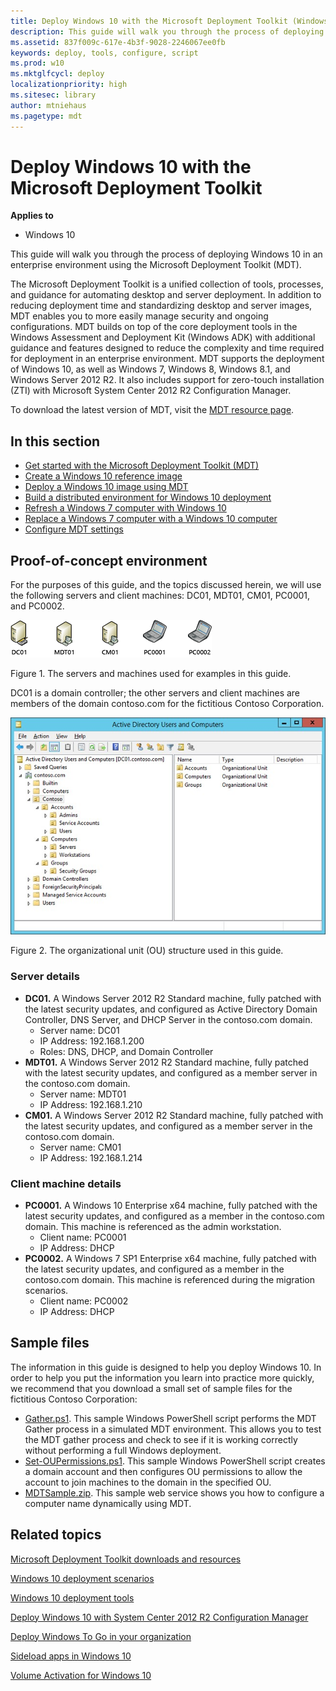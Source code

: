 ```yaml
---
title: Deploy Windows 10 with the Microsoft Deployment Toolkit (Windows 10)
description: This guide will walk you through the process of deploying Windows 10 in an enterprise environment using the Microsoft Deployment Toolkit (MDT).
ms.assetid: 837f009c-617e-4b3f-9028-2246067ee0fb
keywords: deploy, tools, configure, script
ms.prod: w10
ms.mktglfcycl: deploy
localizationpriority: high
ms.sitesec: library
author: mtniehaus
ms.pagetype: mdt
---
```


# Deploy Windows 10 with the Microsoft Deployment Toolkit

**Applies to**
-   Windows 10

This guide will walk you through the process of deploying Windows 10 in an enterprise environment using the Microsoft Deployment Toolkit (MDT).

The Microsoft Deployment Toolkit is a unified collection of tools, processes, and guidance for automating desktop and server deployment. In addition to reducing deployment time and standardizing desktop and server images, MDT enables you to more easily manage security and ongoing configurations. MDT builds on top of the core deployment tools in the Windows Assessment and Deployment Kit (Windows ADK) with additional guidance and features designed to reduce the complexity and time required for deployment in an enterprise environment.
MDT supports the deployment of Windows 10, as well as Windows 7, Windows 8, Windows 8.1, and Windows Server 2012 R2. It also includes support for zero-touch installation (ZTI) with Microsoft System Center 2012 R2 Configuration Manager.

To download the latest version of MDT, visit the [MDT resource page](https://go.microsoft.com/fwlink/p/?LinkId=618117).

## In this section

-   [Get started with the Microsoft Deployment Toolkit (MDT)](get-started-with-the-microsoft-deployment-toolkit.md)
-   [Create a Windows 10 reference image](create-a-windows-10-reference-image.md)
-   [Deploy a Windows 10 image using MDT](deploy-a-windows-10-image-using-mdt.md)
-   [Build a distributed environment for Windows 10 deployment](build-a-distributed-environment-for-windows-10-deployment.md)
-   [Refresh a Windows 7 computer with Windows 10](refresh-a-windows-7-computer-with-windows-10.md)
-   [Replace a Windows 7 computer with a Windows 10 computer](replace-a-windows-7-computer-with-a-windows-10-computer.md)
-   [Configure MDT settings](configure-mdt-settings.md)

## <a href="" id="proof"></a>Proof-of-concept environment

For the purposes of this guide, and the topics discussed herein, we will use the following servers and client machines: DC01, MDT01, CM01, PC0001, and PC0002.

![figure 1](images/mdt-01-fig01.png)

Figure 1. The servers and machines used for examples in this guide.

DC01 is a domain controller; the other servers and client machines are members of the domain contoso.com for the fictitious Contoso Corporation.

![figure 2](images/mdt-01-fig02.jpg)

Figure 2. The organizational unit (OU) structure used in this guide.

### Server details

-   **DC01.** A Windows Server 2012 R2 Standard machine, fully patched with the latest security updates, and configured as Active Directory Domain Controller, DNS Server, and DHCP Server in the contoso.com domain.
    -   Server name: DC01
    -   IP Address: 192.168.1.200
    -   Roles: DNS, DHCP, and Domain Controller
-   **MDT01.** A Windows Server 2012 R2 Standard machine, fully patched with the latest security updates, and configured as a member server in the contoso.com domain.
    -   Server name: MDT01
    -   IP Address: 192.168.1.210
-   **CM01.** A Windows Server 2012 R2 Standard machine, fully patched with the latest security updates, and configured as a member server in the contoso.com domain.
    -   Server name: CM01
    -   IP Address: 192.168.1.214

### Client machine details

-   **PC0001.** A Windows 10 Enterprise x64 machine, fully patched with the latest security updates, and configured as a member in the contoso.com domain. This machine is referenced as the admin workstation.
    -   Client name: PC0001
    -   IP Address: DHCP
-   **PC0002.** A Windows 7 SP1 Enterprise x64 machine, fully patched with the latest security updates, and configured as a member in the contoso.com domain. This machine is referenced during the migration scenarios.
    -   Client name: PC0002
    -   IP Address: DHCP

## Sample files

The information in this guide is designed to help you deploy Windows 10. In order to help you put the information you learn into practice more quickly, we recommend that you download a small set of sample files for the fictitious Contoso Corporation:
-   [Gather.ps1](https://go.microsoft.com/fwlink/p/?LinkId=619361). This sample Windows PowerShell script performs the MDT Gather process in a simulated MDT environment. This allows you to test the MDT gather process and check to see if it is working correctly without performing a full Windows deployment.
-   [Set-OUPermissions.ps1](https://go.microsoft.com/fwlink/p/?LinkId=619362). This sample Windows PowerShell script creates a domain account and then configures OU permissions to allow the account to join machines to the domain in the specified OU.
-   [MDTSample.zip](https://go.microsoft.com/fwlink/p/?LinkId=619363). This sample web service shows you how to configure a computer name dynamically using MDT.

## Related topics

[Microsoft Deployment Toolkit downloads and resources](https://go.microsoft.com/fwlink/p/?LinkId=618117)

[Windows 10 deployment scenarios](windows-10-deployment-scenarios.md)

[Windows 10 deployment tools](windows-deployment-scenarios-and-tools.md)

[Deploy Windows 10 with System Center 2012 R2 Configuration Manager](deploy-windows-10-with-system-center-2012-r2-configuration-manager.md)

[Deploy Windows To Go in your organization](deploy-windows-to-go.md)

[Sideload apps in Windows 10](sideload-apps-in-windows-10.md)

[Volume Activation for Windows 10](volume-activation-windows-10.md)
